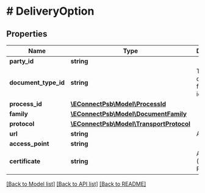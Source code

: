 # # DeliveryOption

## Properties

Name | Type | Description | Notes
------------ | ------------- | ------------- | -------------
**party_id** | **string** |  | [optional]
**document_type_id** | **string** | The document format type id | [optional]
**process_id** | [**\EConnectPsb\Model\ProcessId**](ProcessId.md) |  | [optional]
**family** | [**\EConnectPsb\Model\DocumentFamily**](DocumentFamily.md) |  | [optional]
**protocol** | [**\EConnectPsb\Model\TransportProtocol**](TransportProtocol.md) |  | [optional]
**url** | **string** | Ap url | [optional]
**access_point** | **string** |  | [optional]
**certificate** | **string** | AP cert (Only valid Peppol PKI) | [optional]

[[Back to Model list]](../../README.md#models) [[Back to API list]](../../README.md#endpoints) [[Back to README]](../../README.md)
